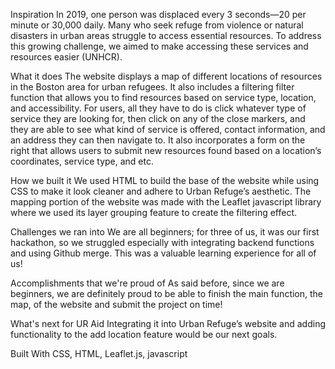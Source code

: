 Inspiration
In 2019, one person was displaced every 3 seconds—20 per minute or 30,000 daily. Many who seek refuge from violence or natural disasters in urban areas struggle to access essential resources. To address this growing challenge, we aimed to make accessing these services and resources easier (UNHCR).

What it does
The website displays a map of different locations of resources in the Boston area for urban refugees. It also includes a filtering filter function that allows you to find resources based on service type, location, and accessibility. For users, all they have to do is click whatever type of service they are looking for, then click on any of the close markers, and they are able to see what kind of service is offered, contact information, and an address they can then navigate to. It also incorporates a form on the right that allows users to submit new resources found based on a location’s coordinates, service type, and etc.

How we built it
We used HTML to build the base of the website while using CSS to make it look cleaner and adhere to Urban Refuge’s aesthetic. The mapping portion of the website was made with the Leaflet javascript library where we used its layer grouping feature to create the filtering effect.

Challenges we ran into
We are all beginners; for three of us, it was our first hackathon, so we struggled especially with integrating backend functions and using Github merge. This was a valuable learning experience for all of us!

Accomplishments that we're proud of
As said before, since we are beginners, we are definitely proud to be able to finish the main function, the map, of the website and submit the project on time!

What's next for UR Aid
Integrating it into Urban Refuge’s website and adding functionality to the add location feature would be our next goals.

Built With
CSS, HTML, Leaflet.js, javascript
